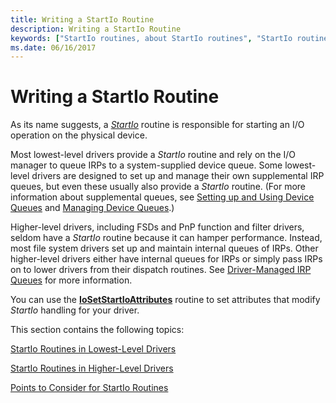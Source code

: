 ```yaml
---
title: Writing a StartIo Routine
description: Writing a StartIo Routine
keywords: ["StartIo routines, about StartIo routines", "StartIo routines, writing", "starting I/O operations", "I/O operation starting WDK kernel", "IRPs WDK kernel , queuing", "queuing IRPs", "dequeuing IRPs"]
ms.date: 06/16/2017
---
```


# Writing a StartIo Routine





As its name suggests, a [*StartIo*](/windows-hardware/drivers/ddi/wdm/nc-wdm-driver_startio) routine is responsible for starting an I/O operation on the physical device.

Most lowest-level drivers provide a *StartIo* routine and rely on the I/O manager to queue IRPs to a system-supplied device queue. Some lowest-level drivers are designed to set up and manage their own supplemental IRP queues, but even these usually also provide a *StartIo* routine. (For more information about supplemental queues, see [Setting up and Using Device Queues](setting-up-and-using-device-queues.md) and [Managing Device Queues](managing-device-queues.md).)

Higher-level drivers, including FSDs and PnP function and filter drivers, seldom have a *StartIo* routine because it can hamper performance. Instead, most file system drivers set up and maintain internal queues of IRPs. Other higher-level drivers either have internal queues for IRPs or simply pass IRPs on to lower drivers from their dispatch routines. See [Driver-Managed IRP Queues](driver-managed-irp-queues.md) for more information.

You can use the [**IoSetStartIoAttributes**](/windows-hardware/drivers/ddi/ntifs/nf-ntifs-iosetstartioattributes) routine to set attributes that modify *StartIo* handling for your driver.

This section contains the following topics:

[StartIo Routines in Lowest-Level Drivers](startio-routines-in-lowest-level-drivers.md)

[StartIo Routines in Higher-Level Drivers](startio-routines-in-higher-level-drivers.md)

[Points to Consider for StartIo Routines](points-to-consider-for-startio-routines.md)

 

